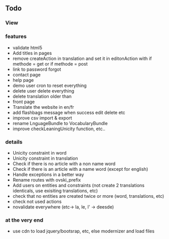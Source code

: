 ## Todo ##

### View ### 

### features ###
 * validate html5
 * Add titles in pages
 * remove createAction in translation and set it in editonAction with if methode = get or if methode = post
 * link to password forgot
 * contact page
 * help page
 * demo user cron to reset everything
 * delete user delete everything
 * delete translation older than
 * front page
 * Translate the website in en/fr
 * add flashbags message when success edit delete etc
 * improve csv import & export
 * rename LnguageBundle to VocabularyBundle
 * improve checkLeaningUnicity function, etc..
### details ###
 * Unicity constraint in word
 * Unicity constraint in translation
 * Check if there is no article with a non name word
 * Check if there is an article with a name word (except for english)
 * Handle exceptions in a better way
 * Rename routes with ovski_prefix
 * Add users on entities and constraints (not create 2 translations identicals, use exisiting translations, etc)
 * check that no entities are created twice or more (word, translations, etc)
 * check not used actions
 * novalidate everywhere (etc-> la, le, l' -> deesde)
### at the very end ###
 * use cdn to load jquery/bootsrap, etc, else modernizer and load files
